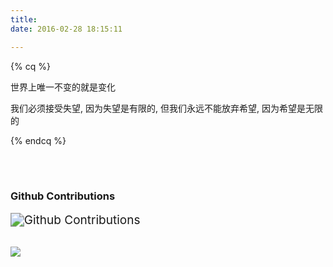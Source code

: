 ```yaml
---
title: 
date: 2016-02-28 18:15:11

---
```



{% cq %}

<!-- {{ ["唯一不变的就是变化","我们必须接受失望, 因为失望是有限的, 但我们永远不能放弃希望, 因为希望是无限的"] | random }} -->
世界上唯一不变的就是变化

我们必须接受失望, 因为失望是有限的, 但我们永远不能放弃希望, 因为希望是无限的

{% endcq %}

<!-- 
> 唯一不变的就是变化
>
> 我们必须接受失望, 因为失望是有限的, 但我们永远不能放弃希望, 因为希望是无限的
 -->

<br/>
<br/>


### Github Contributions

<img src="http://ghchart.rshah.org/eazow" alt="Github Contributions" style="zoom:136%;" />

<br/>
<br/>


 <!-- ![](https://s1.ax1x.com/2022/07/28/vCn1Fx.png) -->
![](https://hyz-blog.oss-cn-hangzhou.aliyuncs.com/ability.jpeg)

